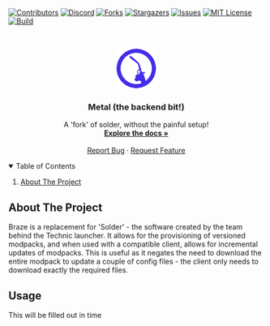 [![Contributors][contributors-shield]][contributors-url]
[![Discord][discord-shield]][discord-url]
[![Forks][forks-shield]][forks-url]
[![Stargazers][stars-shield]][stars-url]
[![Issues][issues-shield]][issues-url]
[![MIT License][license-shield]][license-url]
[![Build][build-shield]][build-url]

<br />
<p align="center">
  <a href="https://github.com/BrazeDev/Metal">
    <img src="docs/logo.png" alt="Logo" width="80" height="80">
  </a>

  <h3 align="center">Metal (the backend bit!)</h3>

  <p align="center">
    A 'fork' of solder, without the painful setup!
    <br />
    <a href="https://github.com/BrazeDev/Metal/wiki"><strong>Explore the docs »</strong></a>
    <br />
    <br />
    <a href="https://github.com/BrazeDev/Metal/issues">Report Bug</a>
    ·
    <a href="https://github.com/BrazeDev/Metal/issues">Request Feature</a>
  </p>
</p>

<details open="open">
  <summary>Table of Contents</summary>
  <ol>
    <li>
      <a href="#about-the-project">About The Project</a>
    </li>
  </ol>
</details>

## About The Project

Braze is a replacement for 'Solder' - the software created by the team behind the Technic launcher. It allows for the provisioning of versioned modpacks, and when used with a compatible client, allows for incremental updates of modpacks. This is useful as it negates the need to download the entire modpack to update a couple of config files - the client only needs to download exactly the required files.

## Usage

This will be filled out in time

[contributors-shield]: https://img.shields.io/github/contributors/BrazeDev/Metal.svg?style=flat-square
[contributors-url]: https://github.com/BrazeDev/Metal/graphs/contributors
[forks-shield]: https://img.shields.io/github/forks/BrazeDev/Metal.svg?style=flat-square
[forks-url]: https://github.com/BrazeDev/Metal/network/members
[stars-shield]: https://img.shields.io/github/stars/BrazeDev/Metal.svg?style=flat-square
[stars-url]: https://github.com/BrazeDev/Metal/stargazers
[issues-shield]: https://img.shields.io/github/issues/BrazeDev/Metal.svg?style=flat-square
[issues-url]: https://github.com/BrazeDev/Metal/issues
[license-shield]: https://img.shields.io/github/license/BrazeDev/Metal.svg?style=flat-square
[license-url]: https://github.com/BrazeDev/Metal/blob/master/LICENSE
[discord-shield]: https://img.shields.io/discord/810632951993597952?style=flat-square
[discord-url]: https://discord.gg/u7wG9ZSNRn
[build-shield]: https://img.shields.io/drone/build/BrazeDev/Metal?server=https%3A%2F%2Fdrone.thatsimplekid.com&style=flat-square
[build-url]: https://drone.herty.xyz/BrazeDev/Metal/
[tests-shield]: https://img.shields.io/endpoint?style=flat-square&url=https%3A%2F%2Fs3.herty.xyz%2Fbraze%2Fmaster%2Fmochawesome%2Fmochawesome-report%2Fshield.json
[tests-url]: https://s3.herty.xyz/braze/master/mochawesome/mochawesome-report/mochawesome.html
[product-screenshot]: meta/screenshot.png
